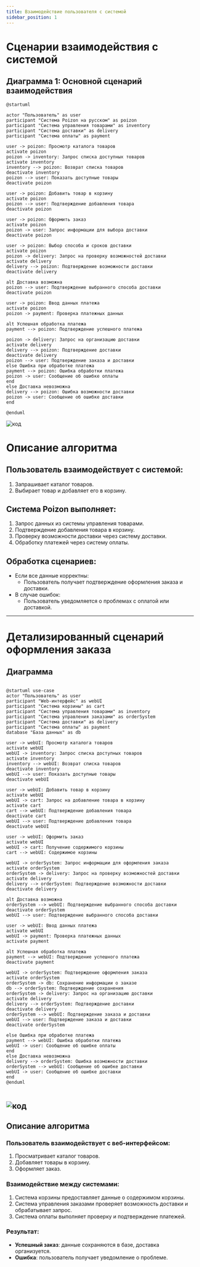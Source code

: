 ```yaml
---
title: Взаимодействие пользователя с системой
sidebar_position: 1
---
```


# Сценарии взаимодействия с системой

## Диаграмма 1: Основной сценарий взаимодействия

```plantuml
@startuml

actor "Пользователь" as user
participant "Система Poizon на русском" as poizon
participant "Система управления товарами" as inventory
participant "Система доставки" as delivery
participant "Система оплаты" as payment

user -> poizon: Просмотр каталога товаров
activate poizon
poizon -> inventory: Запрос списка доступных товаров
activate inventory
inventory --> poizon: Возврат списка товаров
deactivate inventory
poizon --> user: Показать доступные товары
deactivate poizon

user -> poizon: Добавить товар в корзину
activate poizon
poizon --> user: Подтверждение добавления товара
deactivate poizon

user -> poizon: Оформить заказ
activate poizon
poizon -> user: Запрос информации для выбора доставки
deactivate poizon

user -> poizon: Выбор способа и сроков доставки
activate poizon
poizon -> delivery: Запрос на проверку возможностей доставки
activate delivery
delivery --> poizon: Подтверждение возможности доставки
deactivate delivery

alt Доставка возможна
poizon --> user: Подтверждение выбранного способа доставки
deactivate poizon

user -> poizon: Ввод данных платежа
activate poizon
poizon -> payment: Проверка платежных данных

alt Успешная обработка платежа
payment --> poizon: Подтверждение успешного платежа

poizon -> delivery: Запрос на организацию доставки
activate delivery
delivery --> poizon: Подтверждение доставки
deactivate delivery
poizon --> user: Подтверждение заказа и доставки
else Ошибка при обработке платежа
payment --> poizon: Ошибка обработки платежа
poizon -> user: Сообщение об ошибке оплаты
end
else Доставка невозможна
delivery --> poizon: Ошибка возможности доставки
poizon -> user: Сообщение об ошибке доставки
end

@enduml

```
![код](.\sequence-diagram.puml)

# Описание алгоритма

## Пользователь взаимодействует с системой:

1. Запрашивает каталог товаров.
2. Выбирает товар и добавляет его в корзину.

## Система Poizon выполняет:

1. Запрос данных из системы управления товарами.
2. Подтверждение добавления товара в корзину.
3. Проверку возможности доставки через систему доставки.
4. Обработку платежей через систему оплаты.

## Обработка сценариев:

- Если все данные корректны:
  - Пользователь получает подтверждение оформления заказа и доставки.
- В случае ошибок:
  - Пользователь уведомляется о проблемах с оплатой или доставкой.

---

# Детализированный сценарий оформления заказа

## Диаграмма

```plantuml

@startuml use-case
actor "Пользователь" as user
participant "Web-интерфейс" as webUI
participant "Система корзины" as cart
participant "Система управления товарами" as inventory
participant "Система управления заказами" as orderSystem
participant "Система доставки" as delivery
participant "Система оплаты" as payment
database "База данных" as db

user -> webUI: Просмотр каталога товаров
activate webUI
webUI -> inventory: Запрос списка доступных товаров
activate inventory
inventory --> webUI: Возврат списка товаров
deactivate inventory
webUI --> user: Показать доступные товары
deactivate webUI

user -> webUI: Добавить товар в корзину
activate webUI
webUI -> cart: Запрос на добавление товара в корзину
activate cart
cart --> webUI: Подтверждение добавления товара
deactivate cart
webUI --> user: Подтверждение добавления товара
deactivate webUI

user -> webUI: Оформить заказ
activate webUI
webUI -> cart: Получение содержимого корзины
cart --> webUI: Содержимое корзины

webUI -> orderSystem: Запрос информации для оформления заказа
activate orderSystem
orderSystem -> delivery: Запрос на проверку возможностей доставки
activate delivery
delivery --> orderSystem: Подтверждение возможности доставки
deactivate delivery

alt Доставка возможна
orderSystem --> webUI: Подтверждение выбранного способа доставки
deactivate orderSystem
webUI --> user: Подтверждение выбранного способа доставки

user -> webUI: Ввод данных платежа
activate webUI
webUI -> payment: Проверка платежных данных
activate payment

alt Успешная обработка платежа
payment --> webUI: Подтверждение успешного платежа
deactivate payment

webUI -> orderSystem: Подтверждение оформления заказа
activate orderSystem
orderSystem -> db: Сохранение информации о заказе
db --> orderSystem: Подтверждение сохранения
orderSystem -> delivery: Запрос на организацию доставки
activate delivery
delivery --> orderSystem: Подтверждение доставки
deactivate delivery
orderSystem --> webUI: Подтверждение заказа и доставки
webUI --> user: Подтверждение заказа и доставки
deactivate orderSystem

else Ошибка при обработке платежа
payment --> webUI: Ошибка обработки платежа
webUI -> user: Сообщение об ошибке оплаты
end
else Доставка невозможна
delivery --> orderSystem: Ошибка возможности доставки
orderSystem --> webUI: Сообщение об ошибке доставки
webUI -> user: Сообщение об ошибке доставки
end
@enduml


```
![код](.\use-case.puml)
---

## Описание алгоритма

### Пользователь взаимодействует с веб-интерфейсом:

1. Просматривает каталог товаров.
2. Добавляет товары в корзину.
3. Оформляет заказ.

### Взаимодействие между системами:

1. Система корзины предоставляет данные о содержимом корзины.
2. Система управления заказами проверяет возможность доставки и обрабатывает запрос.
3. Система оплаты выполняет проверку и подтверждение платежей.

### Результат:

- **Успешный заказ**: данные сохраняются в базе, доставка организуется.
- **Ошибка**: пользователь получает уведомление о проблеме.

